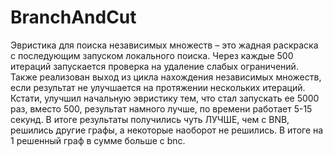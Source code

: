 # BranchAndCut
Эвристика для поиска независимых множеств – это жадная раскраска с последующим запуском локального поиска. 
Через каждые 500 итераций запускается проверка на удаление слабых ограничений. 
Также реализован выход из цикла нахождения независимых множеств, если результат не улучшается на протяжении нескольких итераций. 
Кстати, улучшил начальную эвристику тем, что стал запускать ее 5000 раз, вместо 500, результат намного лучше, по времени работает 5-15 секунд.
В итоге результаты получились чуть ЛУЧШЕ, чем с BNB, решились другие графы, а некоторые наоборот не решились. В итоге на 1 решенный граф в сумме больше с bnc.
